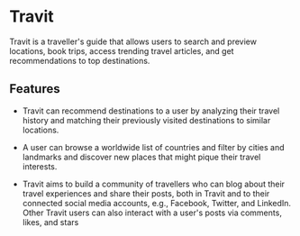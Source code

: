 # Travit
Travit is a traveller's guide that allows users to search and preview locations, book trips, access trending travel articles, and get recommendations to top destinations.

## Features

- Travit can recommend destinations to a user by analyzing their travel history and matching their previously visited destinations to similar locations.

- A user can browse a worldwide list of countries and filter by cities and landmarks and discover new places that might pique their travel interests.

- Travit aims to build a community of travellers who can blog about their travel experiences and share their posts, both in Travit and to their connected social media accounts, e.g., Facebook, Twitter, and LinkedIn. Other Travit users can also interact with a user's posts via comments, likes, and stars
